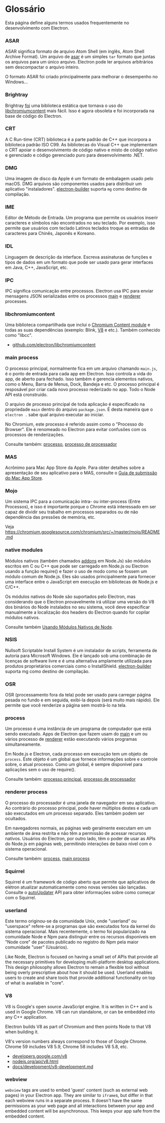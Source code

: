 # Glossário

Esta página define alguns termos usados frequentemente no desenvolvimento com Electron.

### ASAR

ASAR significa formato de arquivo Atom Shell (em inglês, Atom Shell Archive Format). Um arquivo de [asar](https://github.com/electron/asar) é um simples `tar` formato que juntas os arquivos para um único arquivo. Electron pode ler arquivos arbitrários sem descompactar o arquivo inteiro.

O formato ASAR foi criado principalmente para melhorar o desempenho no Windows...

### Brightray

Brightray [foi](https://github.com/electron-archive/brightray) uma biblioteca estática que tornava o uso do [libchromiumcontent](#libchromiumcontent) mais fácil. Isso é agora obsoleta e foi incorporada na base de código do Electron.

### CRT

A C Run-time (CRT) biblioteca é a parte padrão de C++ que incorpora a biblioteca padrão ISO C99. As bibliotecas do Visual C++ que implementam o CRT apoiar o desenvolvimento de código nativo e misto de código nativo e gerenciado e código gerenciado puro para desenvolvimento .NET.

### DMG

Uma imagem de disco da Apple é um formato de embalagem usado pelo macOS. DMG arquivos são componentes usados para distribuir um aplicativo "instaladores". [electron-builder](https://github.com/electron-userland/electron-builder) suporta `mg` como destino de compilação.

### IME

Editor de Método de Entrada. Um programa que permite os usuários inserir caracteres e símbolos não encontrados no seu teclado. Por exemplo, isso permite que usuários com teclado Latinos teclados troque as entradas de caracteres para Chinês, Japonês e Koreano.

### IDL

Linguagem de descrição da interface. Escreva assinaturas de funções e tipos de dados em um formato que pode ser usado para gerar interfaces em Java, C++, JavaScript, etc.

### IPC

IPC significa comunicação entre processos. Electron usa IPC para enviar mensagens JSON serializadas entre os processos [main](#main-process) e [renderer](#renderer-process) processes.

### libchromiumcontent

Uma biblioteca compartilhada que inclui o [Chromium Content module](https://www.chromium.org/developers/content-module) e todas as suas dependências (exemplo: Blink, [V8](#v8) e etc.). Também conhecido como "libcc".

- [github.com/electron/libchromiumcontent](https://github.com/electron/libchromiumcontent)

### main process

O processo principal, normalmente fica em um arquivo chamando `main.js`, é o ponto de entrada para cada app em Electron. Isso controla a vida do app, de aberto para fechado. Isso também é gerencia elementos nativos, como o Menu, Barra de Menus, Dock, Bandeja e etc. O processo principal é resposável por criar cada novo processo rederizado no app. Todo o Node API está cronstruído.

O arquivo de processo principal de toda aplicação é especificado na propriedade `main` dentro do arquivo `package.json`. É desta maneira que o `electron .` sabe qual arquivo executar ao iniciar.

No Chromium, este processo é referido assim como o "Processo do Browser". Ele é renomeado no Electron para evitar confusões com os processos de renderizações.

Consulte também: [processo](#process), [processo de processador](#renderer-process)

### MAS

Acrônimo para Mac App Store da Apple. Para obter detalhes sobre a apresentação de seu aplicativo para o MAS, consulte o [Guia de submissão do Mac App Store](tutorial/mac-app-store-submission-guide.md).

### Mojo

Um sistema IPC para a comunicação intra- ou inter-process (Entre Processos), e isso é importante porque o Chrome está interessado em ser capaz de dividir seu trabalho em processos separados ou de não dependência das pressões de memória, etc.

Veja https://chromium.googlesource.com/chromium/src/+/master/mojo/README.md

### native modules

Módulos nativos (também chamados [addons](https://nodejs.org/api/addons.html) em Node.Js) são módulos escritos em C ou C++ que pode ser carregado em Node.js ou Electron usando a função require() e fazer o uso de modo como se fossem um módulo comum de Node.js. Eles são usados principalmente para fornecer uma interface entre o JavaScript em execução em bibliotecas de Node.js e C/C++.

Os módulos nativos do Node são suportados pelo Electron, mas considerando que o Electron provavelmente irá utilizar uma versão do V8 dos binários do Node instalados no seu sistema, você deve especificar manualmente a localização dos headers do Electron quando for copilar módulos nativos.

Consulte também [Usando Módulos Nativos de Node](tutorial/using-native-node-modules.md).

### NSIS

Nullsoft Scriptable Install System é um instalador de scripts, ferramenta de autoria para Microsoft Windows. Ele é lançado sob uma combinação de licenças de software livre e é uma alternativa amplamente utilizada para produtos proprietários comerciais como o InstallShield. [electron-builder](https://github.com/electron-userland/electron-builder) suporta mg como destino de compilação.

### OSR

OSR (processamento fora da tela) pode ser usado para carregar página pesada no fundo e em seguida, exibi-la depois (será muito mais rápido). Ele permite que você renderize a página sem mostrá-lo na tela.

### process

Um processo é uma instância de um programa de computador que está sendo executado. Apps de Electron que fazem usam do [main](#main-process) e um ou vários processo de [renderer](#renderer-process) estão executando vários programas simultaneamente.

Em Node.js e Electron, cada processo em execução tem um objeto de `process`. Este objeto é um global que fornece informações sobre e controle sobre, o atual processo. Como um global, é sempre disponível para aplicações sem o uso de require().

Consulte também: [processo principal](#main-process), [processo de processador](#renderer-process)

### renderer process

O processo do processador é uma janela de navegador em seu aplicativo. Ao contrário do processo principal, pode haver múltiplos destes e cada um são executados em um processo separado. Eles também podem ser ocultados.

Em navegadores normais, as páginas web geralmente executam em um ambiente de área restrita e não têm a permissão de acessar recursos nativos. Usuários do Electron, por outro lado, têm o poder de usar as APIs do Node.js em páginas web, permitindo interações de baixo nível com o sistema operacional.

Consulte também: [process](#process), [main process](#main-process)

### Squirrel

Squirrel é um framework de código aberto que permite que aplicativos de elétron atualizar automaticamente como novas versões são lançadas. Consulte o [autoUpdater](api/auto-updater.md) API para obter informações sobre como começar com o Squirrel.

### userland

Este termo originou-se da comunidade Unix, onde "userland" ou "userspace" refere-se a programas que são executados fora da kernel do sistema operacional. Mais recentemente, o termo foi popularizado na comunidade Node e Npm para distinguir entre os recursos disponíveis em "Node core" de pacotes publicado no registro do Npm pela maior comunidade "user" (Usuários).

Like Node, Electron is focused on having a small set of APIs that provide all the necessary primitives for developing multi-platform desktop applications. This design philosophy allows Electron to remain a flexible tool without being overly prescriptive about how it should be used. Userland enables users to create and share tools that provide additional functionality on top of what is available in "core".

### V8

V8 is Google's open source JavaScript engine. It is written in C++ and is used in Google Chrome. V8 can run standalone, or can be embedded into any C++ application.

Electron builds V8 as part of Chromium and then points Node to that V8 when building it.

V8's version numbers always correspond to those of Google Chrome. Chrome 59 includes V8 5.9, Chrome 58 includes V8 5.8, etc.

- [developers.google.com/v8](https://developers.google.com/v8)
- [nodejs.org/api/v8.html](https://nodejs.org/api/v8.html)
- [docs/development/v8-development.md](development/v8-development.md)

### webview

`webview` tags are used to embed 'guest' content (such as external web pages) in your Electron app. They are similar to `iframe`s, but differ in that each webview runs in a separate process. It doesn't have the same permissions as your web page and all interactions between your app and embedded content will be asynchronous. This keeps your app safe from the embedded content.